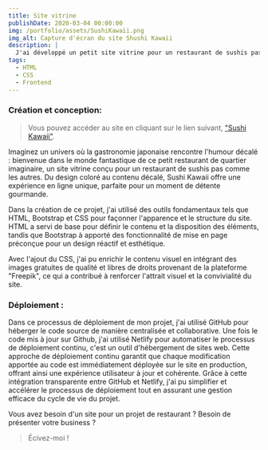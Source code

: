 ```yaml
---
title: Site vitrine
publishDate: 2020-03-04 00:00:00
img: /portfolio/assets/SushiKawaii.png
img_alt: Capture d'écran du site Shushi Kawaii
description: |
  J'ai développé un petit site vitrine pour un restaurant de sushis pas comme les autres !
tags:
  - HTML
  - CSS
  - Frontend
---
```


### Création et conception:

> Vous pouvez accéder au site en cliquant sur le lien suivant, <a href="https://sushikawaii.netlify.app">"Sushi Kawaii"</a>.

Imaginez un univers où la gastronomie japonaise rencontre l'humour décalé : bienvenue dans le monde fantastique de ce petit restaurant de quartier imaginaire, un site vitrine conçu pour un restaurant de sushis pas comme les autres. Du design coloré au contenu décalé, Sushi Kawaii offre une expérience en ligne unique, parfaite pour un moment de détente gourmande.

Dans la création de ce projet, j'ai utilisé des outils fondamentaux tels que HTML, Bootstrap et CSS pour façonner l'apparence et le structure du site. HTML a servi de base pour définir le contenu et la disposition des éléments, tandis que Bootstrap à apporté des fonctionnalité de mise en page préconçue pour un design réactif et esthétique.

Avec l'ajout du CSS, j'ai pu enrichir le contenu visuel en intégrant des images gratuites de qualité et libres de droits provenant de la plateforme "Freepik", ce qui a contribué à renforcer l'attrait visuel et la convivialité du site.

### Déploiement :

Dans ce processus de déploiement de mon projet, j'ai utilisé GitHub pour héberger le code source de manière centralisée et collaborative. Une fois le code mis à jour sur Github, j'ai utilisé Netlify pour automatiser le processus de déploiement continu, c'est un outil d'hébergement de sites web. Cette approche de déploiement continu garantit que chaque modification apportée au code est immédiatement déployée sur le site en production, offrant ainsi une expérience utilisateur à jour et cohérente. Grâce à cette intégration transparente entre GitHub et Netlify, j'ai pu simplifier et accélérer le processus de déploiement tout en assurant une gestion efficace du cycle de vie du projet.

Vous avez besoin d'un site pour un projet de restaurant ? Besoin de présenter votre business ?

> Écivez-moi !
